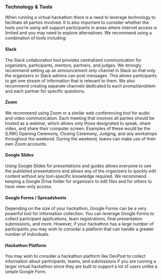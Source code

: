 ### Technology & Tools

When running a virtual hackathon there is a need to leverage technology to facilitate all parties involved. It is also important to consider whether the tools you’re using will support participants in areas where internet access is limited and you may need to explore alternatives. We recommend using a combination of tools including:


#### Slack

The Slack collaboration tool provides centralized communication for organizers, participants, mentors, partners, and judges. We strongly recommend setting up an announcement only channel in Slack so that only the organizers or Slack admins can post messages. This allows participants to get one stream of information that is relevant to them. We also recommend creating separate channels dedicated to each prompt/problem and each partner for specific questions.


#### Zoom

We recommend using Zoom or a similar web conferencing tool for audio and video communication. Each meeting that involves all parties should be hosted as a webinar, which allows only those designated to speak, share video, and share their computer screen. Examples of these would be the [LINK] Opening Ceremony, Closing Ceremony, Judging, and any workshops throughout the weekend. During the weekend, teams can make use of their own Zoom accounts.


#### Google Slides

Using Google Slides for presentations and guides allows everyone to see the published presentations and allows any of the organizers to quickly edit content without any tool-specific knowledge required. We recommend keeping a Google Drive folder for organizers to edit files and for others to have view-only access.


#### Google Forms / Spreadsheets

Depending on the size of your hackathon, Google Forms can be a very powerful tool for information collection. You can leverage Google Forms to collect participant applications, team registrations, final presentation submissions, and more. However, if your hackathon has a large number of participants you may wish to consider a platform that can handle a greater number of individuals.


#### Hackathon Platform

You may wish to consider a hackathon platform like DevPost to collect information about participants, teams, and submissions if you are running a larger virtual hackathon since they are built to support a lot of users unlike a simple Google Form.
